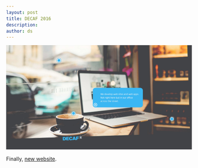 ```yaml
---
layout: post
title: DECAF 2016
description:
author: ds
---
```


[![Screenshot of new DECAF website](/content/images/2016/03/decaf-en.jpg)](https://decaf.de)

Finally, [new website](https://decaf.de).
